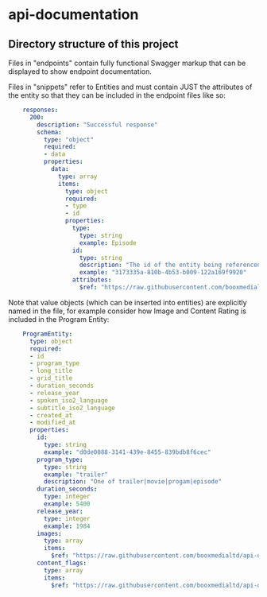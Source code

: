 # api-documentation

## Directory structure of this project

Files in "endpoints" contain fully functional Swagger markup that can be displayed to show endpoint documentation.

Files in "snippets" refer to Entities and must contain JUST the attributes of the entity so that they can be included in the endpoint files like so:

```yaml
    responses:
      200:
        description: "Successful response"
        schema:
          type: "object"
          required:
          - data
          properties:
            data:
              type: array
              items:
                type: object
                required:
                - type
                - id
                properties:
                  type:
                    type: string
                    example: Episode
                  id:
                    type: string
                    description: "The id of the entity being referenced"
                    example: "3173335a-810b-4b53-b009-122a169f9920"
                  attributes:
                    $ref: "https://raw.githubusercontent.com/booxmedialtd/api-documentation/master/snippets/EnrichedMetadata/EpisodeEntity.yml#EpisodeEntity"
```

Note that value objects (which can be inserted into entities) are explicitly named in the file, for example consider how Image and Content Rating is included
in the Program Entity:

```yaml
    ProgramEntity:
      type: object
      required:
      - id
      - program_type
      - long_title
      - grid_title
      - duration_seconds
      - release_year
      - spoken_iso2_language
      - subtitle_iso2_language
      - created_at
      - modified_at
      properties:
        id:
          type: string
          example: "d0de0088-3141-439e-8455-839bdb8f6cec"
        program_type:
          type: string
          example: "trailer"
          description: "One of trailer|movie|progam|episode"
        duration_seconds:
          type: integer
          example: 5400
        release_year:
          type: integer
          example: 1984
        images:
          type: array
          items:
            $ref: "https://raw.githubusercontent.com/booxmedialtd/api-documentation/master/snippets/EnrichedMetadata/ImageValueObject.yml#ImageValueObject"
        content_flags:
          type: array
          items:
            $ref: "https://raw.githubusercontent.com/booxmedialtd/api-documentation/master/snippets/EnrichedMetadata/ContentFlagValueObject.yml#ContentFlagValueObject"
```
